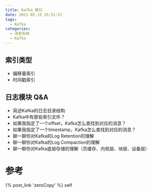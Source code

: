 ```yaml
---
title: Kafka 索引
date: 2021-05-15 15:51:57
tags:
  - Kafka
categories:
  - 消息系统  
  - Kafka
---
```


<p></p>
<!-- more -->

## 索引类型
+ 偏移量索引
+ 时间戳索引

## 日志模块 Q&A
+    简述Kafka的日志目录结构
+    Kafka中有那些索引文件？
+    如果我指定了一个offset，Kafka怎么查找到对应的消息？
+    如果我指定了一个timestamp，Kafka怎么查找到对应的消息？
+    聊一聊你对Kafka的Log Retention的理解
+    聊一聊你对Kafka的Log Compaction的理解
+    聊一聊你对Kafka底层存储的理解（页缓存、内核层、块层、设备层）

# 参考
{% post_link 'zeroCopy' %} self

